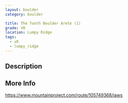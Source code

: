 ```yaml
---
layout: boulder
category: boulder

title: The Tooth Boulder Arete (1)
grade: V0
location: Lumpy Ridge
tags:
  - v0
  - lumpy_ridge
---
```


## Description


## More Info
https://www.mountainproject.com/route/105749368/jaws
